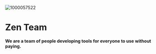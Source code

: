 ![1000057522](https://github.com/user-attachments/assets/700e5d49-7fdc-4f12-9ad7-ff215a0fd4fc)

# Zen Team
**We are a team of people developing tools for everyone to use without paying.**
